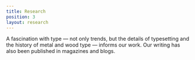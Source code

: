 ```yaml
---
title: Research
position: 3
layout: research
---
```


A fascination with type — not only trends, but the details of typesetting and the history of metal and wood type — informs our work. Our writing has also been published in magazines and blogs.